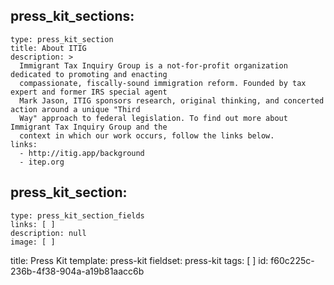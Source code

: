 press_kit_sections:
  - 
    type: press_kit_section
    title: About ITIG
    description: >
      Immigrant Tax Inquiry Group is a not-for-profit organization dedicated to promoting and enacting
      compassionate, fiscally-sound immigration reform. Founded by tax expert and former IRS special agent
      Mark Jason, ITIG sponsors research, original thinking, and concerted action around a unique "Third
      Way" approach to federal legislation. To find out more about Immigrant Tax Inquiry Group and the
      context in which our work occurs, follow the links below.
    links:
      - http://itig.app/background
      - itep.org
press_kit_section:
  - 
    type: press_kit_section_fields
    links: [ ]
    description: null
    image: [ ]
title: Press Kit
template: press-kit
fieldset: press-kit
tags: [ ]
id: f60c225c-236b-4f38-904a-a19b81aacc6b
